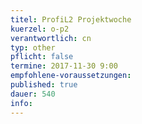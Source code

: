 ```yaml
---
titel: ProfiL2 Projektwoche
kuerzel: o-p2
verantwortlich: cn
typ: other
pflicht: false
termine: 2017-11-30 9:00
empfohlene-voraussetzungen: 
published: true
dauer: 540
info:
---
```


